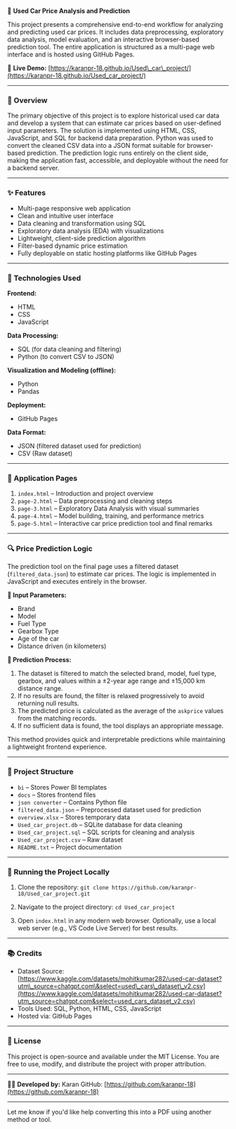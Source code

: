 🚗 **Used Car Price Analysis and Prediction**

This project presents a comprehensive end-to-end workflow for analyzing and predicting used car prices. It includes data preprocessing, exploratory data analysis, model evaluation, and an interactive browser-based prediction tool. The entire application is structured as a multi-page web interface and is hosted using GitHub Pages.

🔗 **Live Demo:**
[https://karanpr-18.github.io/Used\_car\_project/](https://karanpr-18.github.io/Used_car_project/)

---

### 📌 Overview

The primary objective of this project is to explore historical used car data and develop a system that can estimate car prices based on user-defined input parameters. The solution is implemented using HTML, CSS, JavaScript, and SQL for backend data preparation. Python was used to convert the cleaned CSV data into a JSON format suitable for browser-based prediction. The prediction logic runs entirely on the client side, making the application fast, accessible, and deployable without the need for a backend server.

---

### ✨ Features

* Multi-page responsive web application
* Clean and intuitive user interface
* Data cleaning and transformation using SQL
* Exploratory data analysis (EDA) with visualizations
* Lightweight, client-side prediction algorithm
* Filter-based dynamic price estimation
* Fully deployable on static hosting platforms like GitHub Pages

---

### 🧰 Technologies Used

**Frontend:**

* HTML
* CSS
* JavaScript

**Data Processing:**

* SQL (for data cleaning and filtering)
* Python (to convert CSV to JSON)

**Visualization and Modeling (offline):**

* Python
* Pandas

**Deployment:**

* GitHub Pages

**Data Format:**

* JSON (filtered dataset used for prediction)
* CSV (Raw dataset)

---

### 📄 Application Pages

1. `index.html` – Introduction and project overview
2. `page-2.html` – Data preprocessing and cleaning steps
3. `page-3.html` – Exploratory Data Analysis with visual summaries
4. `page-4.html` – Model building, training, and performance metrics
5. `page-5.html` – Interactive car price prediction tool and final remarks

---

### 🔍 Price Prediction Logic

The prediction tool on the final page uses a filtered dataset (`filtered_data.json`) to estimate car prices. The logic is implemented in JavaScript and executes entirely in the browser.

**🔧 Input Parameters:**

* Brand
* Model
* Fuel Type
* Gearbox Type
* Age of the car
* Distance driven (in kilometers)

**🧠 Prediction Process:**

1. The dataset is filtered to match the selected brand, model, fuel type, gearbox, and values within a ±2-year age range and ±15,000 km distance range.
2. If no results are found, the filter is relaxed progressively to avoid returning null results.
3. The predicted price is calculated as the average of the `askprice` values from the matching records.
4. If no sufficient data is found, the tool displays an appropriate message.

This method provides quick and interpretable predictions while maintaining a lightweight frontend experience.

---

### 📁 Project Structure

* `bi` – Stores Power BI templates
* `docs` – Stores frontend files
* `json converter` – Contains Python file
* `filtered_data.json` – Preprocessed dataset used for prediction
* `overview.xlsx` – Stores temporary data
* `Used_car_project.db` – SQLite database for data cleaning
* `Used_car_project.sql` – SQL scripts for cleaning and analysis
* `Used_car_project.csv` – Raw dataset
* `README.txt` – Project documentation

---

### 🧪 Running the Project Locally

1. Clone the repository:
   `git clone https://github.com/karanpr-18/Used_car_project.git`

2. Navigate to the project directory:
   `cd Used_car_project`

3. Open `index.html` in any modern web browser. Optionally, use a local web server (e.g., VS Code Live Server) for best results.

---

### 📚 Credits

* Dataset Source: [https://www.kaggle.com/datasets/mohitkumar282/used-car-dataset?utm\_source=chatgpt.com\&select=used\_cars\_dataset\_v2.csv](https://www.kaggle.com/datasets/mohitkumar282/used-car-dataset?utm_source=chatgpt.com&select=used_cars_dataset_v2.csv)
* Tools Used: SQL, Python, HTML, CSS, JavaScript
* Hosted via: GitHub Pages

---

### 📝 License

This project is open-source and available under the MIT License. You are free to use, modify, and distribute the project with proper attribution.

---

👨‍💻 **Developed by:** Karan
GitHub: [https://github.com/karanpr-18](https://github.com/karanpr-18)

---

Let me know if you'd like help converting this into a PDF using another method or tool.
